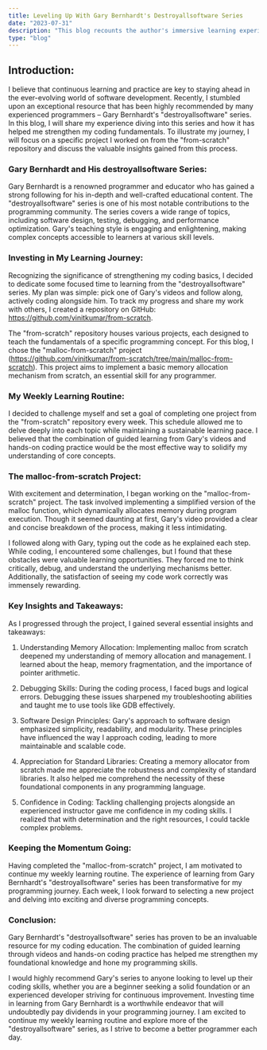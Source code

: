 ```yaml
---
title: Leveling Up With Gary Bernhardt's Destroyallsoftware Series
date: "2023-07-31"
description: "This blog recounts the author's immersive learning experience with Gary Bernhardt's destroyallsoftware series, focusing on the malloc-from-scratch project. The author established a weekly routine to delve into various projects from the from-scratch repository, highlighting key insights gained such as a deepened understanding of memory allocation, improved debugging skills, and appreciation for software design principles. The post emphasizes the transformative impact of the series on the author's coding confidence and recommends Gary's resource for learners at all levels. The conclusion expresses the author's enthusiasm to continue exploring diverse programming concepts through this educational series."
type: "blog"
---
```


## Introduction:

I believe that continuous learning and practice are key to staying ahead in the ever-evolving world of software development.
Recently, I stumbled upon an exceptional resource that has been highly recommended by many experienced programmers – Gary Bernhardt's "destroyallsoftware" series.
In this blog, I will share my experience diving into this series and how it has helped me strengthen my coding fundamentals.
To illustrate my journey, I will focus on a specific project I worked on from the "from-scratch" repository and discuss the valuable insights gained from this process.

### Gary Bernhardt and His destroyallsoftware Series:

Gary Bernhardt is a renowned programmer and educator who has gained a strong following for his in-depth and well-crafted educational content. The "destroyallsoftware" series is one of his most notable contributions to the programming community. The series covers a wide range of topics, including software design, testing, debugging, and performance optimization. Gary's teaching style is engaging and enlightening, making complex concepts accessible to learners at various skill levels.

### Investing in My Learning Journey:

Recognizing the significance of strengthening my coding basics, I decided to dedicate some focused time to learning from the "destroyallsoftware" series. My plan was simple: pick one of Gary's videos and follow along, actively coding alongside him. To track my progress and share my work with others, I created a repository on GitHub: https://github.com/vinitkumar/from-scratch.

The "from-scratch" repository houses various projects, each designed to teach the fundamentals of a specific programming concept. For this blog, I chose the "malloc-from-scratch" project (https://github.com/vinitkumar/from-scratch/tree/main/malloc-from-scratch). This project aims to implement a basic memory allocation mechanism from scratch, an essential skill for any programmer.

### My Weekly Learning Routine:

I decided to challenge myself and set a goal of completing one project from the "from-scratch" repository every week. This schedule allowed me to delve deeply into each topic while maintaining a sustainable learning pace. I believed that the combination of guided learning from Gary's videos and hands-on coding practice would be the most effective way to solidify my understanding of core concepts.

### The malloc-from-scratch Project:

With excitement and determination, I began working on the "malloc-from-scratch" project. The task involved implementing a simplified version of the malloc function, which dynamically allocates memory during program execution. Though it seemed daunting at first, Gary's video provided a clear and concise breakdown of the process, making it less intimidating.

I followed along with Gary, typing out the code as he explained each step. While coding, I encountered some challenges, but I found that these obstacles were valuable learning opportunities. They forced me to think critically, debug, and understand the underlying mechanisms better. Additionally, the satisfaction of seeing my code work correctly was immensely rewarding.

### Key Insights and Takeaways:

As I progressed through the project, I gained several essential insights and takeaways:

1. Understanding Memory Allocation: Implementing malloc from scratch deepened my understanding of memory allocation and management. I learned about the heap, memory fragmentation, and the importance of pointer arithmetic.

2. Debugging Skills: During the coding process, I faced bugs and logical errors. Debugging these issues sharpened my troubleshooting abilities and taught me to use tools like GDB effectively.

3. Software Design Principles: Gary's approach to software design emphasized simplicity, readability, and modularity. These principles have influenced the way I approach coding, leading to more maintainable and scalable code.

4. Appreciation for Standard Libraries: Creating a memory allocator from scratch made me appreciate the robustness and complexity of standard libraries. It also helped me comprehend the necessity of these foundational components in any programming language.

5. Confidence in Coding: Tackling challenging projects alongside an experienced instructor gave me confidence in my coding skills. I realized that with determination and the right resources, I could tackle complex problems.

### Keeping the Momentum Going:

Having completed the "malloc-from-scratch" project, I am motivated to continue my weekly learning routine. The experience of learning from Gary Bernhardt's "destroyallsoftware" series has been transformative for my programming journey. Each week, I look forward to selecting a new project and delving into exciting and diverse programming concepts.

### Conclusion:

Gary Bernhardt's "destroyallsoftware" series has proven to be an invaluable resource for my coding education. The combination of guided learning through videos and hands-on coding practice has helped me strengthen my foundational knowledge and hone my programming skills.

I would highly recommend Gary's series to anyone looking to level up their coding skills, whether you are a beginner seeking a solid foundation or an experienced developer striving for continuous improvement. Investing time in learning from Gary Bernhardt is a worthwhile endeavor that will undoubtedly pay dividends in your programming journey. I am excited to continue my weekly learning routine and explore more of the "destroyallsoftware" series, as I strive to become a better programmer each day.
